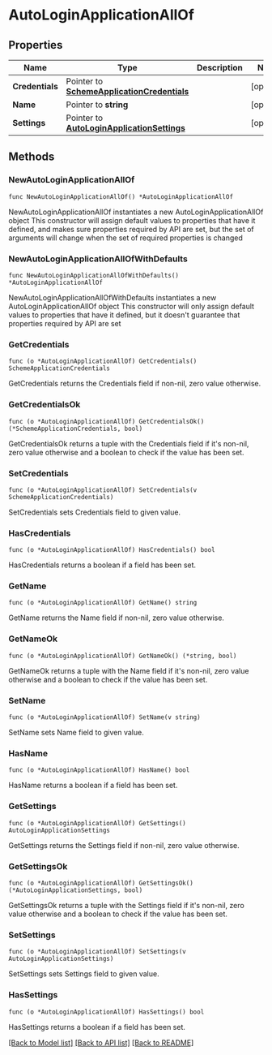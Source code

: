# AutoLoginApplicationAllOf

## Properties

Name | Type | Description | Notes
------------ | ------------- | ------------- | -------------
**Credentials** | Pointer to [**SchemeApplicationCredentials**](SchemeApplicationCredentials.md) |  | [optional] 
**Name** | Pointer to **string** |  | [optional] 
**Settings** | Pointer to [**AutoLoginApplicationSettings**](AutoLoginApplicationSettings.md) |  | [optional] 

## Methods

### NewAutoLoginApplicationAllOf

`func NewAutoLoginApplicationAllOf() *AutoLoginApplicationAllOf`

NewAutoLoginApplicationAllOf instantiates a new AutoLoginApplicationAllOf object
This constructor will assign default values to properties that have it defined,
and makes sure properties required by API are set, but the set of arguments
will change when the set of required properties is changed

### NewAutoLoginApplicationAllOfWithDefaults

`func NewAutoLoginApplicationAllOfWithDefaults() *AutoLoginApplicationAllOf`

NewAutoLoginApplicationAllOfWithDefaults instantiates a new AutoLoginApplicationAllOf object
This constructor will only assign default values to properties that have it defined,
but it doesn't guarantee that properties required by API are set

### GetCredentials

`func (o *AutoLoginApplicationAllOf) GetCredentials() SchemeApplicationCredentials`

GetCredentials returns the Credentials field if non-nil, zero value otherwise.

### GetCredentialsOk

`func (o *AutoLoginApplicationAllOf) GetCredentialsOk() (*SchemeApplicationCredentials, bool)`

GetCredentialsOk returns a tuple with the Credentials field if it's non-nil, zero value otherwise
and a boolean to check if the value has been set.

### SetCredentials

`func (o *AutoLoginApplicationAllOf) SetCredentials(v SchemeApplicationCredentials)`

SetCredentials sets Credentials field to given value.

### HasCredentials

`func (o *AutoLoginApplicationAllOf) HasCredentials() bool`

HasCredentials returns a boolean if a field has been set.

### GetName

`func (o *AutoLoginApplicationAllOf) GetName() string`

GetName returns the Name field if non-nil, zero value otherwise.

### GetNameOk

`func (o *AutoLoginApplicationAllOf) GetNameOk() (*string, bool)`

GetNameOk returns a tuple with the Name field if it's non-nil, zero value otherwise
and a boolean to check if the value has been set.

### SetName

`func (o *AutoLoginApplicationAllOf) SetName(v string)`

SetName sets Name field to given value.

### HasName

`func (o *AutoLoginApplicationAllOf) HasName() bool`

HasName returns a boolean if a field has been set.

### GetSettings

`func (o *AutoLoginApplicationAllOf) GetSettings() AutoLoginApplicationSettings`

GetSettings returns the Settings field if non-nil, zero value otherwise.

### GetSettingsOk

`func (o *AutoLoginApplicationAllOf) GetSettingsOk() (*AutoLoginApplicationSettings, bool)`

GetSettingsOk returns a tuple with the Settings field if it's non-nil, zero value otherwise
and a boolean to check if the value has been set.

### SetSettings

`func (o *AutoLoginApplicationAllOf) SetSettings(v AutoLoginApplicationSettings)`

SetSettings sets Settings field to given value.

### HasSettings

`func (o *AutoLoginApplicationAllOf) HasSettings() bool`

HasSettings returns a boolean if a field has been set.


[[Back to Model list]](../README.md#documentation-for-models) [[Back to API list]](../README.md#documentation-for-api-endpoints) [[Back to README]](../README.md)


